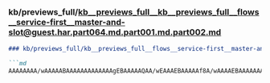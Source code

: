 ### kb/previews_full/kb__previews_full__kb__previews_full__flows__service-first__master-and-slot@guest.har.part064.md.part001.md.part002.md

```md
### kb/previews_full/kb__previews_full__flows__service-first__master-and-slot@guest.har.part064.md.part001.md (part 002)

```md
AAAAAAAA/wAAAAABAAAAAAAAAAAAAgEBAAAAAQAA/wEAAAEBAAAAAf8A/wAAAAEBAAAAAAAAAAEAAP8AAAABAQAA/wH/AAAAAA
```

```

```
